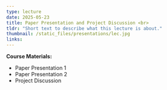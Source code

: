 ```yaml
---
type: lecture
date: 2025-05-23
title: Paper Presentation and Project Discussion <br> 
tldr: "Short text to describe what this lecture is about."
thumbnail: /static_files/presentations/lec.jpg
links: 
---
```

**Course Materials:**
- Paper Presentation 1
- Paper Presentation 2
- Project Discussion
